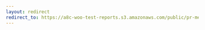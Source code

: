 ```yaml
---
layout: redirect
redirect_to: https://a8c-woo-test-reports.s3.amazonaws.com/public/pr-merge/44676/api/index.html
---
```

